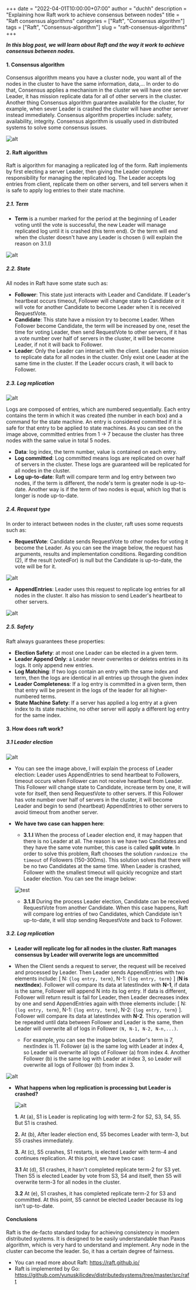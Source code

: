 +++
date = "2022-04-01T10:00:00+07:00"
author = "duchh"
description = "Explaining how Raft work to achieve consensus between nodes"
title = "Raft consensus algorithms"
categories = ["Raft", "Consensus algorithm"]
tags = ["Raft", "Consensus-algorithm"]
slug = "raft-consensus-algorithms"
+++

***In this blog post, we will learn about Raft and the way it work to achieve consensus between nodes.***

#### **1. Consensus algorithm**

Consensus algorithm means you have a cluster node, you want all of the nodes in the cluster to have the same information, data,... 
In order to do that, Consensus applies a mechanism in the cluster we will have one server Leader, it has mission replicate data for 
all of other servers in the cluster. Another thing Consensus algorithm guarantee available for the cluster, for example, when sever Leader
is crashed the cluster will have another server instead immediately. Consensus algorithm properties include: safety, availability, integrity. 
Consensus algorithm is usually used in distributed systems to solve some consensus issues.

![alt](./images/master-slave.png)

#### **2. Raft algorithm**
Raft is algorithm for managing a replicated log of the form. Raft implements by first electing a server Leader, then giving the Leader complete 
responsibility for managing the replicated log. The Leader accepts log entries from client, replicate them on other servers, and tell servers
when it is safe to apply log entries to their state machine. 

##### **2.1. Term**
* **Term** is a number marked for the period at the beginning of Leader voting until the vote is successful, the new Leader will manage 
replicated log until it is crashed (this term end). Or the term will end when the cluster doesn't have any Leader is chosen (i will explain 
the reason on 3.1.I)

![alt](./images/term.png)

##### **2.2. State**
All nodes in Raft have some state such as:
* **Follower**: This state just interacts with Leader and Candidate. If Leader's heartbeat occurs timeout, Follower will change state to 
Candidate or it will vote for another Candidate to become Leader when it is received RequestVote.
* **Candidate**: This state have a mission try to become Leader. When Follower become Candidate, the term will be increased by one, reset 
the time for voting Leader, then send RequestVote to other servers, if it has a vote number over half of servers in the cluster, it will be become 
Leader, if not it will back to Follower.
* **Leader**: Only the Leader can interact with the client. Leader has mission to replicate data for all nodes in the cluster. Only exist one 
Leader at the same time in the cluster. If the Leader occurs crash, it will back to Follower.

##### **2.3. Log replication**

![alt](./images/log.png)

Logs are composed of entries, which are numbered sequentially. Each entry contains the term in which it was created (the number in each box) 
and a command for the state machine. An entry is considered committed if it is safe for that entry to be applied to state machines. As you can see 
on the image above, committed entries from 1 -> 7 because the cluster has three nodes with the same value in total 5 nodes.

* **Data**: log index, the term number, value is contained on each entry.
* **Log committed**: Log committed means logs are replicated on over half of servers in the cluster. These logs are guaranteed will be 
replicated for all nodes in the cluster. 
* **Log up-to-date**: Raft will compare term and log entry between two nodes, if the term is different, the node's term is greater node 
is up-to-date. Another way is if the term of two nodes is equal, which log that is longer is node up-to-date.

##### **2.4. Request type**
In order to interact between nodes in the cluster, raft uses some requests such as:

* **RequestVote**: Candidate sends RequestVote to other nodes for voting it become the Leader. As you can see the image below, the request has 
arguments, results and implementation conditions. Regarding condition (2), if the result (votedFor) is null but the Candidate is up-to-date, 
the vote will be for it.

![alt](./images/request-vote.png)

* **AppendEntries**: Leader uses this request to replicate log entries for all nodes in the cluster. It also has mission to send Leader's heartbeat 
to other servers.

![alt](./images/append-entries.png)

##### **2.5. Safety**

Raft always guarantees these properties:

* **Election Safety**: at most one Leader can be elected in a given term.
* **Leader Append Only**: a Leader never overwrites or deletes entries in its logs. It only append new entries.
* **Log Matching**: If two logs contain an entry with the same index and term, then the logs are identical in all entries up through 
the given index
* **Leader Completeness**: If a log entry is committed in a given term, then that entry will be present in the logs of the leader for all 
higher-numbered terms.
* **State Machine Safety**: If a server has applied a log entry at a given index to its state machine, no other server will apply a different 
log entry for the same index. 

#### **3. How does raft work?**

##### **3.1 Leader election**

![alt](./images/leader-election.png)

* You can see the image above, I will explain the process of Leader election: Leader uses AppendEntries to send heartbeat to Followers, 
timeout occurs when Follower can not receive heartbeat from Leader. This Follower will change state to Candidate, increase term by one, 
it will vote for itself, then send RequestVote to other servers. If this Follower has vote number over half of servers in the cluster, it 
will become Leader and begin to send (heartbeat) AppendEntries to other servers to avoid timeout from another server.

* **We have two case can happen here**:
    * **3.1.I** When the process of Leader election end, it may happen that there is no Leader at all. The reason is we have two Candidates 
    and they have the same vote number, this case is called **split vote**. In order to solve this problem, Raft chooses the solution 
    `randomize the timeout` of Followers (150-300ms). This solution solves that there will be no two Candidates at the same time. When Leader 
    is crashed, Follower with the smallest timeout will quickly recognize and start Leader election. You can see the image below: 

    ![test](./images/leader-election-timeout.png)

    * **3.1.II** During the process Leader election, Candidate can be received RequestVote from another Candidate. When this case happens,
    Raft will compare log entries of two Candidates, which Candidate isn't up-to-date, it will stop sending  RequestVote and back to Follower.

##### **3.2. Log replication**

* **Leader will replicate log for all nodes in the cluster. Raft manages consensus by Leader will overwrite logs are uncommitted**

* When the Client sends a request to server, the request will be received and processed by Leader. Then Leader sends AppendEntries with two
elements include: [ N: `{log entry, term}`, N-1: `{log entry, term}` ] (**N is nextIndex**). Follower will compare its data at 
latestIndex with **N-1**, if data is the same, Follower will append N into its log entry. If data is different, Follower will return result is fail 
for Leader, then Leader decreases index by one and send AppendEntries again with three elements include: [ N: `{log entry, term}`, 
N-1: `{log entry, term}`, N-2: `{log entry, term}` ]. Follower will compare its data at latestIndex with **N-2**. This operation will 
be repeated until data between Follower and Leader is the same, then Leader will overwrite all of logs in Follower `(N, N-1, N-2, N-n,...)`. 
    * For example, you can see the image below, Leader's term is 7, nextIndex is 11. Follower (a) is the same log with Leader at index 4, so 
    Leader will overwrite all logs of Follower (a) from index 4. Another Follower (b) is the same log with Leader at index 3, so Leader will 
    overwrite all logs of Follower (b) from index 3.

![alt](./images/log-replication.png)

* **What happens when log replication is processing but Leader is crashed?** 

    ![alt](./images/log-replication-up-to-date.png)

    **1.** At (a), S1 is Leader is replicating log with term-2 for S2, S3, S4, S5. But S1 is crashed.

    **2.** At (b), After leader election end, S5 becomes Leader with term-3, but S5 crashes immediately.

    **3.** At (c), S5 crashes, S1 restarts, is elected Leader with term-4 and continues replication. At this point, we have two case:

    **3.1** At (d), S1 crashes, it hasn't completed replicate term-2 for S3 yet. Then S5 is elected Leader by vote from S3, S4 and itself, 
    then S5 will overwrite term-3 for all nodes in the cluster.

    **3.2** At (e), S1 crashes, it has completed replicate term-2 for S3 and committed. At this point, S5 cannot be elected Leader 
    because its log isn't up-to-date.

#### **Conclusions**

Raft is the de-facto standard today for achieving consistency in modern distributed systems. It is designed to be easily understandable 
than Paxos algorithm, which is very hard to understand and implement. Any node in the cluster can become the leader. So, it has a 
certain degree of fairness.

* You can read more about Raft: https://raft.github.io/
* Raft is implemented by Go: https://github.com/yunuskilicdev/distributedsystems/tree/master/src/raft

